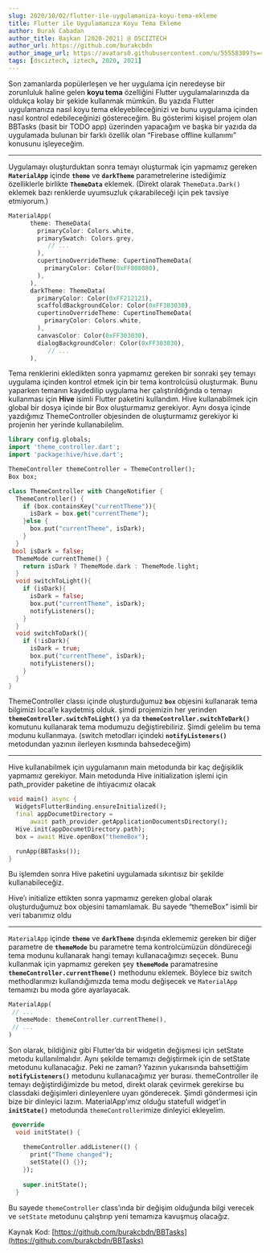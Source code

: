 ```yaml
---
slug: 2020/10/02/flutter-ile-uygulamaniza-koyu-tema-ekleme
title: Flutter ile Uygulamanıza Koyu Tema Ekleme
author: Burak Cabadan
author_title: Başkan [2020-2021] @ DSCIZTECH
author_url: https://github.com/burakcbdn
author_image_url: https://avatars0.githubusercontent.com/u/55558309?s=460&u=01abd9c01249db3fe495b00d59e9d3d6b3e1e8ec&v=4
tags: [dsciztech, iztech, 2020, 2021]
---
```


Son zamanlarda popülerleşen ve her uygulama için neredeyse bir zorunluluk haline
gelen **koyu tema** özelliğini Flutter uygulamalarınızda da oldukça kolay bir
şekide kullanmak mümkün. Bu yazıda Flutter uygulamanıza nasıl koyu tema
ekleyebileceğinizi ve bunu uygulama içinden nasıl kontrol edebileceğinizi
göstereceğim. Bu gösterimi kişisel projem olan BBTasks (basit bir TODO app)
üzerinden yapacağım ve başka bir yazıda da uygulamada bulunan bir farklı özellik
olan “Firebase offline kullanımı” konusunu işleyeceğim. 

<!--truncate-->

*****

Uygulamayı oluşturduktan sonra temayı oluşturmak için yapmamız gereken
**`MaterialApp`** içinde **`theme`** ve **`darkTheme`** parametrelerine istediğimiz
özelliklerle birlikte **`ThemeData`** eklemek. (Direkt olarak `ThemeData.Dark()`
eklemek bazı renklerde uyumsuzluk çıkarabileceği için pek tavsiye etmiyorum.)

```dart
MaterialApp(
      theme: ThemeData(
        primaryColor: Colors.white,
        primarySwatch: Colors.grey,
           // ...
        ),
        cupertinoOverrideTheme: CupertinoThemeData(
          primaryColor: Color(0xFF808080),
        ),
      ),
      darkTheme: ThemeData(
        primaryColor: Color(0xFF212121),
        scaffoldBackgroundColor: Color(0xFF303030),
        cupertinoOverrideTheme: CupertinoThemeData(
          primaryColor: Colors.white,
        ),
        canvasColor: Color(0xFF303030),
        dialogBackgroundColor: Color(0xFF303030),
           // ...
      ),
```

Tema renklerini ekledikten sonra yapmamız gereken bir sonraki şey temayı
uygulama içinden kontrol etmek için bir tema kontrolcüsü oluşturmak. Bunu
yaparken temanın kaydedilip uygulama her çalıştırıldığında o temayı kullanması
için **Hive** isimli Flutter paketini kullandım. Hive kullanabilmek için global
bir dosya içinde bir Box oluşturmamız gerekiyor. Aynı dosya içinde yazdığımız
ThemeController objesinden de oluşturmamız gerekiyor ki projenin her yerinde
kullanabilelim.

```dart
library config.globals;
import 'theme_controller.dart';
import 'package:hive/hive.dart';

ThemeController themeController = ThemeController();
Box box;
```
```dart
class ThemeController with ChangeNotifier {
  ThemeController() {
    if (box.containsKey("currentTheme")){
      isDark = box.get("currentTheme");
    }else {
      box.put("currentTheme", isDark);
    }
  }
 bool isDark = false;
  ThemeMode currentTheme() {
    return isDark ? ThemeMode.dark : ThemeMode.light;
  }
  void switchToLight(){
    if (isDark){
      isDark = false;
      box.put("currentTheme", isDark);
      notifyListeners();
    }
  }
  void switchToDark(){
    if (!isDark){
      isDark = true;
      box.put("currentTheme", isDark);
      notifyListeners();
    }
  }
}
```

ThemeController classı içinde oluşturduğumuz **`box`** objesini kullanarak tema
bilgimizi local’e kaydetmiş olduk. şimdi projemizin her yerinden
**`themeController.switchToLight()`** ya da **`themeController.switchToDark()`**
komutunu kullanarak tema modumuzu değiştirebiliriz. Şimdi gelelim bu tema modunu
kullanmaya. (switch metodları içindeki **`notifyListeners()`** metodundan yazının
ilerleyen kısmında bahsedeceğim)

*****

Hive kullanabilmek için uygulamanın main metodunda bir kaç değişiklik yapmamız
gerekiyor. Main metodunda Hive initialization işlemi için path_provider paketine
de ihtiyacımız olacak

```dart
void main() async {
  WidgetsFlutterBinding.ensureInitialized();
  final appDocumetDirectory =
      await path_provider.getApplicationDocumentsDirectory();
  Hive.init(appDocumetDirectory.path);
  box = await Hive.openBox("themeBox");

  runApp(BBTasks());
}
```

Bu işlemden sonra Hive paketini uygulamada sıkıntısız bir şekilde
kullanabileceğiz.

Hive’ı initialize ettikten sonra yapmamız gereken global olarak oluşturduğumuz
box objesini tamamlamak. Bu sayede “themeBox” isimli bir veri tabanımız oldu

*****

`MaterialApp` içinde **`theme`** ve **`darkTheme`** dışında eklememiz gereken bir
diğer parametre de **`themeMode`** bu parametre tema kontrolcümüzün döndüreceği
tema modunu kullanarak hangi temayı kullanacağımızı seçecek. Bunu kullanmak için
yapmamız gereken şey **`themeMode`** paramatresine
**`themeController.currentTheme()`** methodunu eklemek. Böylece biz switch
methodlarımızı kullandığımızda tema modu değişecek ve `MaterialApp` temamızı bu
moda göre ayarlayacak.

```dart
MaterialApp(
 // ...
  themeMode: themeController.currentTheme(),
 // ...
)
```

Son olarak, bildiğiniz gibi Flutter’da bir widgetin değişmesi için setState
metodu kullanılmalıdır. Aynı şekilde temamızı değiştirmek için de setState
metodunu kullanacağız. Peki ne zaman? Yazının yukarısında bahsettiğim
**`notifyListeners()`** metodunu kullanacağımız yer burası. themeController ile
temayı değiştirdiğimizde bu metod, direkt olarak çevirmek gerekirse bu classdaki
değişimleri dinleyenlere uyarı gönderecek. Şimdi göndermesi için bize bir
dinleyici lazım. MaterialApp’ımız olduğu statefull widget’in **`initState()`**
metodunda `themeController`imize dinleyici ekleyelim.

```dart
 @override
  void initState() {
    
    themeController.addListener(() {
      print("Theme changed");
      setState(() {});
    });
    
    super.initState();
  }
```

Bu sayede `themeController` class’ında bir değişim olduğunda bilgi verecek ve
`setState` metodunu çalıştırıp yeni temamıza kavuşmuş olacağız.

Kaynak Kod:
[https://github.com/burakcbdn/BBTasks](https://github.com/burakcbdn/BBTasks)


